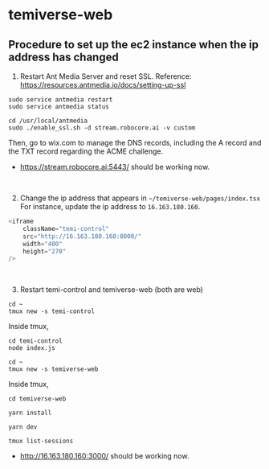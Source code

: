 # temiverse-web
## Procedure to set up the ec2 instance when the ip address has changed
1. Restart Ant Media Server and reset SSL.
Reference: https://resources.antmedia.io/docs/setting-up-ssl

```
sudo service antmedia restart
sudo service antmedia status
```

```
cd /usr/local/antmedia
sudo ./enable_ssl.sh -d stream.robocore.ai -v custom
```
Then, go to wix.com to manage the DNS records, including the A record and the TXT record regarding the ACME challenge.

- https://stream.robocore.ai:5443/ should be working now.

<br>

2. Change the ip address that appears in `~/temiverse-web/pages/index.tsx`
For instance, update the ip address to `16.163.180.160`.
```js
<iframe
    className="temi-control"
    src="http://16.163.180.160:8000/"
    width="480"
    height="270"
/>
```

<br>

3. Restart temi-control and temiverse-web (both are web) 
```
cd ~
tmux new -s temi-control
```
Inside tmux,
```
cd temi-control
node index.js
```

```
cd ~
tmux new -s temiverse-web
```
Inside tmux,
```
cd temiverse-web

yarn install

yarn dev
```

```
tmux list-sessions
```

- http://16.163.180.160:3000/ should be working now.
